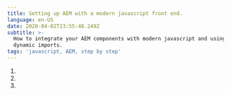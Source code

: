 ```yaml
---
title: Setting up AEM with a modern javascript front end.
language: en-US
date: 2020-04-02T23:55:48.249Z
subtitle: >-
  How to integrate your AEM components with modern javascript and using webpack
  dynamic imports.
tags: 'javascript, AEM, step by step'
---
```

1.
2.
3.